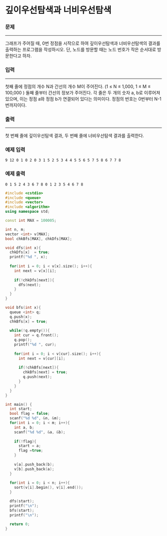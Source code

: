 # 깊이우선탐색과 너비우선탐색

### 문제

------

그래프가 주어질 때, 0번 정점을 시작으로 하여 깊이우선탐색과 너비우선탐색의 결과를 출력하는 프로그램을 작성하시오. 단, 노드를 방문할 때는 노드 번호가 작은 순서대로 방문한다고 하자.

 

### 입력

------

첫째 줄에 정점의 개수 N과 간선의 개수 M이 주어진다. (1 ≤ N ≤ 1,000, 1 ≤ M ≤ 100,000 ) 둘째 줄부터 간선의 정보가 주어진다. 각 줄은 두 개의 숫자 a, b로 이루어져 있으며, 이는 정점 a와 정점 b가 연결되어 있다는 의미이다. 정점의 번호는 0번부터 N-1번까지이다.

 

### 출력

------

첫 번째 줄에 깊이우선탐색 결과, 두 번째 줄에 너비우선탐색 결과를 출력한다.

 

### 예제 입력

```
9 12 0 1 0 2 0 3 1 5 2 5 3 4 4 5 5 6 5 7 5 8 6 7 7 8
```

### 예제 출력

```
0 1 5 2 4 3 6 7 8 0 1 2 3 5 4 6 7 8
```

```c++
#include <cstdio>
#include <queue>
#include <vector>
#include <algorithm>
using namespace std;

const int MAX = 100005;

int n, m;
vector <int> v[MAX];
bool chkBfs[MAX], chkDfs[MAX];

void dfs(int x){
  chkDfs[x]  = true;
  printf("%d ", x);
  
  for(int i = 0; i < v[x].size(); i++){
    int next = v[x][i];
    
    if(!chkDfs[next]){
      dfs(next);
    }
  }
}

void bfs(int x){
  queue <int> q;
  q.push(x);
  chkBfs[x] = true;
  
  while(!q.empty()){
    int cur = q.front();
    q.pop();
    printf("%d ", cur);
    
    for(int i = 0; i < v[cur].size(); i++){
      int next = v[cur][i];
      
      if(!chkBfs[next]){
        chkBfs[next] = true;
        q.push(next);
      }
    }
  }
}

int main() {
  int start;
  bool flag = false;
  scanf("%d %d", &n, &m);
  for(int i = 0; i < m; i++){
    int a, b;
    scanf("%d %d", &a, &b);
    
    if(!flag){
      start = a;
      flag =true;
    }
    
    v[a].push_back(b);
    v[b].push_back(a);
  }
  
  for(int i = 0; i < n; i++){
    sort(v[i].begin(), v[i].end());
  }

  dfs(start);
  printf("\n");
  bfs(start);
  printf("\n");
  
  return 0;
}
```

